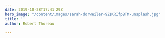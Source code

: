```yaml
---
date: 2019-10-28T17:41:29Z
hero_image: "/content/images/sarah-dorweiler-9Z1KRIfpBTM-unsplash.jpg"
title: ''
author: Robert Thoreau

---
```

